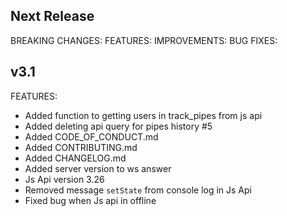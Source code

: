 ## Next Release

BREAKING CHANGES: 
FEATURES: 
IMPROVEMENTS: 
BUG FIXES:


## v3.1
 
FEATURES: 

 * Added function to getting users in track_pipes from js api
 * Added deleting api query for pipes history #5 
 * Added CODE_OF_CONDUCT.md
 * Added CONTRIBUTING.md
 * Added CHANGELOG.md
 * Added server version to ws answer
 * Js Api version 3.26
 * Removed message `setState` from console log in Js Api
 * Fixed bug when Js api in offline